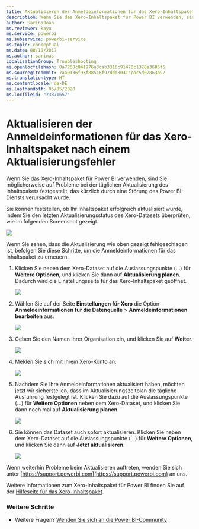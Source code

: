 ```yaml
---
title: Aktualisieren der Anmeldeinformationen für das Xero-Inhaltspaket
description: Wenn Sie das Xero-Inhaltspaket für Power BI verwenden, sind Sie möglicherweise auf ein Problem bei der täglichen Aktualisierung des Inhaltspakets festgestellt, das kürzlich durch eine Störung des Power BI-Diensts verursacht wurde.
author: SarinaJoan
ms.reviewer: kayu
ms.service: powerbi
ms.subservice: powerbi-service
ms.topic: conceptual
ms.date: 08/10/2017
ms.author: sarinas
LocalizationGroup: Troubleshooting
ms.openlocfilehash: 0a7268c041976a3cab3316c91470c1378a3685f5
ms.sourcegitcommit: 7aa0136f93f88516f97ddd8031ccac5d07863b92
ms.translationtype: HT
ms.contentlocale: de-DE
ms.lasthandoff: 05/05/2020
ms.locfileid: "73871657"
---
```

# <a name="how-to-refresh-your-xero-content-pack-credentials-if-refresh-failed"></a>Aktualisieren der Anmeldeinformationen für das Xero-Inhaltspaket nach einem Aktualisierungsfehler
Wenn Sie das Xero-Inhaltspaket für Power BI verwenden, sind Sie möglicherweise auf Probleme bei der täglichen Aktualisierung des Inhaltspakets festgestellt, das kürzlich durch eine Störung des Power BI-Diensts verursacht wurde.

Sie können feststellen, ob Ihr Inhaltspaket erfolgreich aktualisiert wurde, indem Sie den letzten Aktualisierungsstatus des Xero-Datasets überprüfen, wie im folgenden Screenshot gezeigt.

![](media/service-refresh-xero-credentials/powerbi-xero-refresh-failed.png)

Wenn Sie sehen, dass die Aktualisierung wie oben gezeigt fehlgeschlagen ist, befolgen Sie diese Schritte, um die Anmeldeinformationen für das Inhaltspaket zu erneuern.

1. Klicken Sie neben dem Xero-Dataset auf die Auslassungspunkte (...) für **Weitere Optionen**, und klicken Sie dann auf **Aktualisierung planen**. Dadurch wird die Einstellungsseite für das Xero-Inhaltspaket geöffnet.
   
    ![](media/service-refresh-xero-credentials/powerbi-xero-schedule-refresh.png)
2. Wählen Sie auf der Seite **Einstellungen für Xero** die Option **Anmeldeinformationen für die Datenquelle** > **Anmeldeinformationen bearbeiten** aus.
   
    ![](media/service-refresh-xero-credentials/powerbi-xero-settings-page.png)
3. Geben Sie den Namen Ihrer Organisation ein, und klicken Sie auf **Weiter**.
   
    ![](media/service-refresh-xero-credentials/powerbi-xero-configure.png)
4. Melden Sie sich mit Ihrem Xero-Konto an.
   
    ![](media/service-refresh-xero-credentials/powerbi-xero-welcome.png)
5. Nachdem Sie Ihre Anmeldeinformationen aktualisiert haben, möchten jetzt wir sicherstellen, dass im Aktualisierungszeitplan die tägliche Ausführung festgelegt ist. Klicken Sie dazu auf die Auslassungspunkte (...) für **Weitere Optionen** neben dem Xero-Dataset, und klicken Sie dann noch mal auf **Aktualisierung planen**.
   
    ![](media/service-refresh-xero-credentials/powerbi-xero-refresh-schedule.png)
6. Sie können das Dataset auch sofort aktualisieren. Klicken Sie neben dem Xero-Dataset auf die Auslassungspunkte (...) für **Weitere Optionen**, und klicken Sie dann auf **Jetzt aktualisieren**.
   
    ![](media/service-refresh-xero-credentials/powerbi-xero-refresh-now.png)

Wenn weiterhin Probleme beim Aktualisieren auftreten, wenden Sie sich unter [https://support.powerbi.com](https://support.powerbi.com) an uns. 

Weitere Informationen zum Xero-Inhaltspaket für Power BI finden Sie auf der [Hilfeseite für das Xero-Inhaltspaket](service-connect-to-xero.md).

### <a name="next-steps"></a>Weitere Schritte
* Weitere Fragen? [Wenden Sie sich an die Power BI-Community](https://community.powerbi.com/)


